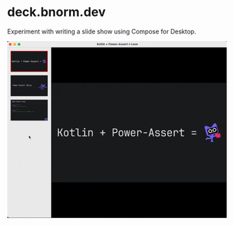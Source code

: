 # deck.bnorm.dev

Experiment with writing a slide show using Compose for Desktop.

![Alt Text](docs/assets/sample.gif)
